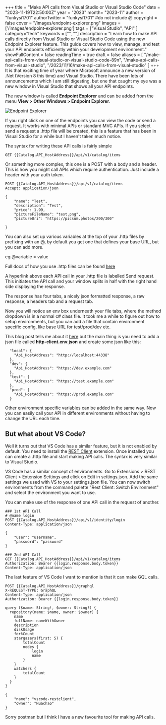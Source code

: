 +++
title = "Make API calls from Visual Studio or Visual Studio Code"
date = "2023-11-19T22:50:00Z"
year = "2023"
month= "2023-11"
author = "funkysi1701"
authorTwitter = "funkysi1701" #do not include @
copyright = false
cover = "/images/endpoint-explorer.png"
images = ['/images/endpoint-explorer.png']
tags = ["Visual Studio", "API" ]
category="tech"
keywords = ["", ""]
description = "Learn how to make API calls directly from Visual Studio or Visual Studio Code using the new Endpoint Explorer feature. This guide covers how to view, manage, and test your API endpoints efficiently within your development environment."
showFullContent = false
readingTime = true
draft = false
aliases = [
    "/make-api-calls-from-visual-studio-or-visual-studio-code-89n",
    "/make-api-calls-from-visual-studio",
    "/2023/11/16/make-api-calls-from-visual-studio"
]
+++
It is that exciting time of year where Microsoft announce a new version of .Net (Version 8 this time) and Visual Studio. There have been lots of announcements which I am still digesting, but one that caught my eye was a new window in Visual Studio that shows all your API endpoints.

The new window is called **Endpoint Explorer** and can be added from the menu **View > Other Windows > Endpoint Explorer**.

![Endpoint Explorer](/images/endpoint-explorer.png)

If you right click on one of the endpoints you can view the code or send a request. It works with minimal APIs or standard MVC APIs. If you select send a request a .http file will be created, this is a feature that has been in Visual Studio for a while but I haven't taken much notice.

The syntax for writing these API calls is fairly simple

```
GET {{Catalog.API_HostAddress}}/api/v1/catalog/items
```

Or something more complex, this one is a POST with a body and a header. This is how you might call APIs which require authentication. Just include a header with your auth token.


```
POST {{Catalog.API_HostAddress}}/api/v1/catalog/items
Accept: application/json

{
    "name": "Test",
    "description": "Test",
    "price": 1.99,
    "pictureFileName": "test.png",
    "pictureUri": "https://picsum.photos/200/300"

}

```

You can also set up various variables at the top of your .http files by prefixing with an @, by default you get one that defines your base URL, but you can add more. 

eg @variable = value

Full docs of how you use .http files can be found [here](https://learn.microsoft.com/en-us/aspnet/core/test/http-files?view=aspnetcore-8.0) 

A hyperlink above each API call in your .http file is labelled Send request. This initiates the API call and your window splits in half with the right hand side displaying the response.

The response has four tabs, a nicely json formatted response, a raw response, a headers tab and a request tab.

Now you will notice an env box underneath your file tabs, where the method dropdown is in a normal c# class file. It took me a while to figure out how to setup environments, but you can add a file that contain environment specific config, like base URL for test/prod/dev etc.

This blog post tells me about it [here](https://devblogs.microsoft.com/visualstudio/safely-use-secrets-in-http-requests-in-visual-studio-2022/) but the main thing is you need to add a json file called **http-client.env.json** and create some json like this:

```
  "local": {
    "Api_HostAddress": "http://localhost:44338"
  },
  "dev": {
    "Api_HostAddress": "https://dev.example.com"
  },
  "test": {
    "Api_HostAddress": "https://test.example.com"
  },
  "prod": {
    "Api_HostAddress": "https://prod.example.com"
  }
```

Other environment specific variables can be added in the same way. Now you can easily call your API in different environments without having to change the URL each time.

## But what about VS Code? 

Well it turns out that VS Code has a similar feature, but it is not enabled by default. You need to install the [REST Client](https://marketplace.visualstudio.com/items?itemName=humao.rest-client) extension. Once installed you can create a .http file and start making API calls. The syntax is very similar to Visual Studio.

VS Code has a similar concept of environments. Go to Extensions > REST Client > Extension Settings and click on Edit in settings.json. Add the same settings we used with VS to your settings.json file. You can now switch environments from the command palette "Rest Client: Switch Environment" and select the environment you want to use.

You can make use of the response of one API call in the request of another.

```
### 1st API Call
# @name login
POST {{Catalog.API_HostAddress}}/api/v1/identity/login
Content-Type: application/json

{
    "user": "username",
    "password": "password"
}

### 2nd API Call
GET {{Catalog.API_HostAddress}}/api/v1/catalog/items
Authorization: Bearer {{login.response.body.token}}
Content-Type: application/json

```

The last feature of VS Code I want to mention is that it can make GQL calls.

```
POST {{Catalog.API_HostAddress}}/graphql
X-REQUEST-TYPE: GraphQL
Content-Type: application/json
Authorization: Bearer {{login.response.body.token}}

query ($name: String!, $owner: String!) {
  repository(name: $name, owner: $owner) {
    name
    fullName: nameWithOwner
    description
    diskUsage
    forkCount
    stargazers(first: 5) {
        totalCount
        nodes {
            login
            name
        }
    }
    watchers {
        totalCount
    }
  }
}

{
    "name": "vscode-restclient",
    "owner": "Huachao"
}
```

Sorry postman but I think I have a new favourite tool for making API calls.
